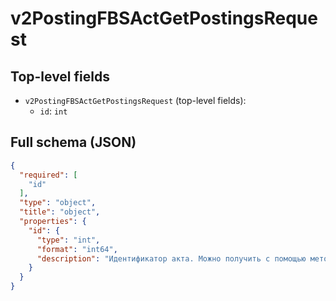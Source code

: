 # v2PostingFBSActGetPostingsRequest

## Top-level fields
- `v2PostingFBSActGetPostingsRequest` (top-level fields):
  - `id`: `int`

## Full schema (JSON)
```json
{
  "required": [
    "id"
  ],
  "type": "object",
  "title": "object",
  "properties": {
    "id": {
      "type": "int",
      "format": "int64",
      "description": "Идентификатор акта. Можно получить с помощью метода [/v2/posting/fbs/act/list](#operation/PostingAPI_FbsActList). Нужное значение — в параметре ответа `result.id`."
    }
  }
}
```
